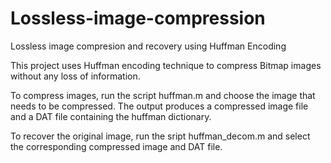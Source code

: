 # Lossless-image-compression
Lossless image compresion and recovery using Huffman Encoding 

This project uses Huffman encoding technique to compress Bitmap images without any loss of information.

To compress images, run the script huffman.m and choose the image that needs to be compressed. The output
produces a compressed image file and a DAT file containing the huffman dictionary.

To recover the original image, run the sript huffman_decom.m and select the corresponding compressed image
and DAT file.
